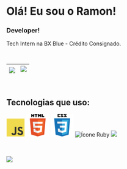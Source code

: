 # Olá! Eu sou o Ramon!

### Developer!

Tech Intern na BX Blue - Crédito Consignado.

<br>
<table >
    <thead>
      <tr wid>
        <th>
         <a href="https://github.com/anuraghazra/github-readme-stats">
          <img align="center" src="https://github-readme-stats.vercel.app/api?username=ramonfcf&theme=aura&show_icons=true&count_private=true&hide=issues,contribs" />
         </a>
        </th>
        <th>
        <a href="https://github.com/anuraghazra/github-readme-stats">
          <img height="150px" src="https://github-readme-stats.vercel.app/api/top-langs/?username=ramonfcf&theme=aura&langs_count=4&count_private=true&layout=compact" />
        </a>
        </th>
      </tr>
    </thead>
 </table>

<div><br>
    <h2> Tecnologias que uso:</h2>
    <img height="48" src="https://raw.githubusercontent.com/devicons/devicon/2ae2a900d2f041da66e950e4d48052658d850630/icons/javascript/javascript-original.svg" alt="Ícone javascript">           
    <img height="60" src="https://raw.githubusercontent.com/devicons/devicon/2ae2a900d2f041da66e950e4d48052658d850630/icons/html5/html5-original-wordmark.svg" alt="Ícone HTML5">
    <img height="60" src="https://raw.githubusercontent.com/devicons/devicon/2ae2a900d2f041da66e950e4d48052658d850630/icons/css3/css3-original-wordmark.svg" alt="Ícone CSS3">
    <img height="48" src="https://cdn.jsdelivr.net/gh/devicons/devicon/icons/ruby/ruby-original.svg" alt="Ícone Ruby">
    <img height="48" src="https://cdn.jsdelivr.net/gh/devicons/devicon/icons/rails/rails-plain.svg" />    
</div>

</br>
</br>

<a href="https://www.linkedin.com/in/ramon-costa-5a4417227/"><img src="https://img.shields.io/badge/linkedin-%230077B5.svg?style=for-the-badge&logo=linkedin&logoColor=white"></a>
